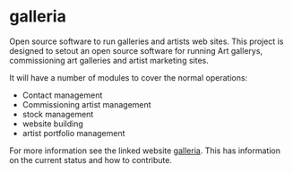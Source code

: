 galleria
========

Open source software to run galleries and artists web sites.  This project is designed to setout an open source software for running Art gallerys, commissioning art galleries and artist marketing sites.

It will have a number of modules to cover the normal operations:

- Contact management
- Commissioning artist management
- stock management
- website building
- artist portfolio management

For more information see the linked website [galleria][].  This has information on the current status and how to contribute.

[galleria]: http://drummonds.github.io/galleria/index.html



